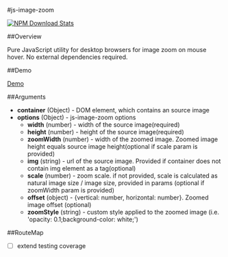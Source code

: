 #js-image-zoom

[![NPM Download Stats](https://nodei.co/npm/js-image-zoom.png?downloads=true)](https://www.npmjs.com/package/js-image-zoom)

##Overview

Pure JavaScript utility for desktop browsers for image zoom on mouse hover. No external dependencies required.

##Demo

[Demo](http://malaman.github.io/js-image-zoom/example)

##Arguments

- **container** (Object) - DOM element, which contains an source image
- **options** (Object) - js-image-zoom options
    * **width** (number) - width of the source image(required)
    * **height** (number) - height of the source image(required)
    * **zoomWidth** (number) - width of the zoomed image. Zoomed image height equals source image height(optional if scale param is provided)
    * **img** (string) - url of the source image. Provided if container does not contain img element as a tag(optional)    
    * **scale** (number) - zoom scale. if not provided, scale is calculated as natural image size / image size, provided in params (optional if zoomWidth param is provided)
    * **offset** (object) - {vertical: number, horizontal: number}. Zoomed image offset (optional)
    * **zoomStyle** (string) - custom style applied to the zoomed image (i.e. 'opacity: 0.1;background-color: white;')

##RouteMap

- [ ] extend testing coverage
